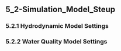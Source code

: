 ## 5_2-Simulation_Model_Steup

### 5.2.1 Hydrodynamic Model Settings

### 5.2.2 Water Quality Model Settings
